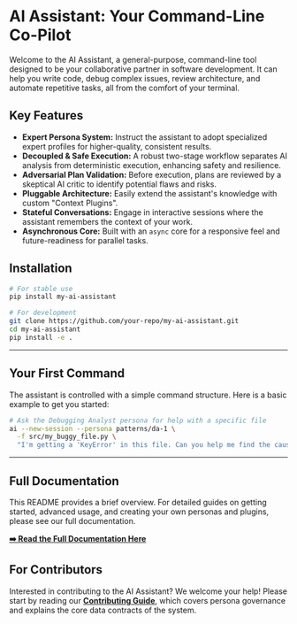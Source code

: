 # AI Assistant: Your Command-Line Co-Pilot

Welcome to the AI Assistant, a general-purpose, command-line tool designed to be your collaborative partner in software development. It can help you write code, debug complex issues, review architecture, and automate repetitive tasks, all from the comfort of your terminal.

## Key Features

-   **Expert Persona System:** Instruct the assistant to adopt specialized expert profiles for higher-quality, consistent results.
-   **Decoupled & Safe Execution:** A robust two-stage workflow separates AI analysis from deterministic execution, enhancing safety and resilience.
-   **Adversarial Plan Validation:** Before execution, plans are reviewed by a skeptical AI critic to identify potential flaws and risks.
-   **Pluggable Architecture:** Easily extend the assistant's knowledge with custom "Context Plugins".
-   **Stateful Conversations:** Engage in interactive sessions where the assistant remembers the context of your work.
-   **Asynchronous Core:** Built with an `async` core for a responsive feel and future-readiness for parallel tasks.

## Installation

```bash
# For stable use
pip install my-ai-assistant

# For development
git clone https://github.com/your-repo/my-ai-assistant.git
cd my-ai-assistant
pip install -e .
```

---

## Your First Command

The assistant is controlled with a simple command structure. Here is a basic example to get you started:

```bash
# Ask the Debugging Analyst persona for help with a specific file
ai --new-session --persona patterns/da-1 \
  -f src/my_buggy_file.py \
  "I'm getting a 'KeyError' in this file. Can you help me find the cause?"
```

---

## Full Documentation

This README provides a brief overview. For detailed guides on getting started, advanced usage, and creating your own personas and plugins, please see our full documentation.

**[➡️ Read the Full Documentation Here](./docs/index.md)**

## For Contributors

Interested in contributing to the AI Assistant? We welcome your help! Please start by reading our **[Contributing Guide](./docs/contributing.md)**, which covers persona governance and explains the core data contracts of the system.
```
